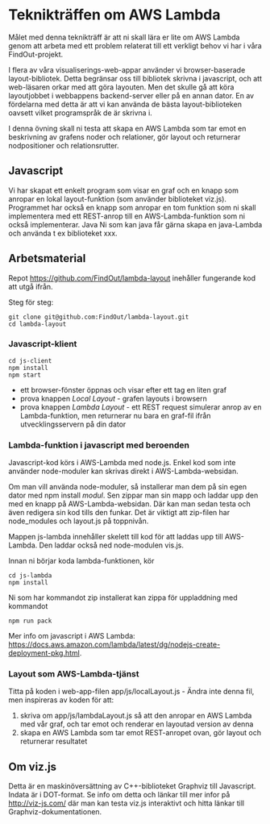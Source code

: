 # Teknikträffen om AWS Lambda

Målet med denna teknikträff är att ni skall lära er lite om AWS Lambda genom att arbeta med ett problem relaterat till ett verkligt behov vi har i våra FindOut-projekt.

I flera av våra visualiserings-web-appar använder vi browser-baserade layout-bibliotek. Detta begränsar oss till bibliotek skrivna i javascript, och att web-läsaren orkar med att göra layouten.
Men det skulle gå att köra layoutjobbet i webbappens backend-server eller på en annan dator.
En av fördelarna med detta är att vi kan använda de bästa layout-biblioteken oavsett vilket programspråk de är skrivna i.

I denna övning skall ni testa att skapa en AWS Lambda som tar emot en beskrivning av grafens noder och relationer, gör layout och returnerar nodpositioner och relationsrutter.

## Javascript

Vi har skapat ett enkelt program som visar en graf och en knapp som anropar en lokal layout-funktion (som använder biblioteket viz.js).
Programmet har också en knapp som anropar en tom funktion som ni skall implementera med ett REST-anrop till en AWS-Lambda-funktion som ni också implementerar.
Java
Ni som kan java får gärna skapa en java-Lambda och använda t ex biblioteket xxx.

## Arbetsmaterial

Repot https://github.com/FindOut/lambda-layout inehåller fungerande kod att utgå ifrån.

Steg för steg:

    git clone git@github.com:FindOut/lambda-layout.git
    cd lambda-layout

### Javascript-klient

    cd js-client
    npm install
    npm start

* ett browser-fönster öppnas och visar efter ett tag en liten graf
* prova knappen *Local Layout* - grafen layouts i browsern
* prova knappen *Lambda Layout* - ett REST request simulerar anrop av en Lambda-funktion, men returnerar nu bara en graf-fil ifrån utvecklingsservern på din dator

### Lambda-funktion i javascript med beroenden

Javascript-kod körs i AWS-Lambda med node.js. Enkel kod som inte använder node-moduler kan skrivas direkt i AWS-Lambda-websidan.

Om man vill använda node-moduler, så installerar man dem på sin egen dator med npm install *modul*. Sen zippar man sin mapp och laddar upp den med en knapp på AWS-Lambda-websidan.
Där kan man sedan testa och även redigera sin kod tills den funkar.
Det är viktigt att zip-filen har node_modules och layout.js på toppnivån.

Mappen js-lambda innehåller skelett till kod för att laddas upp till AWS-Lambda. Den laddar också ned node-modulen vis.js.

Innan ni börjar koda lambda-funktionen, kör

    cd js-lambda
    npm install

Ni som har kommandot zip installerat kan zippa för uppladdning med kommandot

    npm run pack

Mer info om javascript i AWS Lambda: https://docs.aws.amazon.com/lambda/latest/dg/nodejs-create-deployment-pkg.html.

### Layout som AWS-Lambda-tjänst

Titta på koden i web-app-filen app/js/localLayout.js - Ändra inte denna fil, men inspireras av koden för att:

1. skriva om app/js/lambdaLayout.js så att den anropar en AWS Lambda med vår graf, och tar emot och renderar en layoutad version av denna
1. skapa en AWS Lambda som tar emot REST-anropet ovan, gör layout och returnerar resultatet

## Om viz.js

Detta är en maskinöversättning av C++-biblioteket Graphviz till Javascript. Indata är i DOT-format. Se info om detta och länkar till mer infor på http://viz-js.com/ där man kan testa viz.js interaktivt och hitta länkar till Graphviz-dokumentationen.
